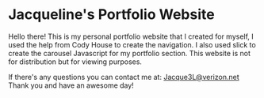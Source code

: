 # Jacqueline's Portfolio Website

Hello there! This is my personal portfolio website that I created for myself, I used the help from Cody House to create the navigation. I also used slick to create the carousel Javascript for my portfolio section. This website is not for distribution but for viewing purposes. 

If there's any questions you can contact me at:
Jacque3L@verizon.net
Thank you and have an awesome day!
